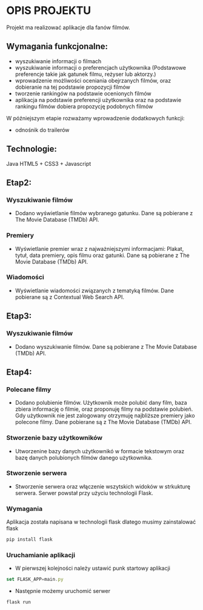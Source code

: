 # OPIS PROJEKTU 

Projekt ma realizować aplikacje dla fanów filmów.

## Wymagania funkcjonalne:

- wyszukiwanie informacji o filmach
- wyszukiwanie informacji o preferencjach użytkownika (Podstawowe preferencje takie jak gatunek filmu, reżyser lub aktorzy.)
- wprowadzenie możliwości oceniania obejrzanych filmów, oraz dobieranie na tej podstawie propozycji filmów
- tworzenie rankingów na podstawie ocenionych filmów 
- aplikacja na podstawie preferencji użytkownika oraz na podstawie rankingu filmów dobiera propozycję podobnych filmów 

W późniejszym etapie rozważamy wprowadzenie dodatkowych funkcji:
- odnośnik do trailerów


## Technologie:
Java 
HTML5 + CSS3 + Javascript


## Etap2:

### Wyszukiwanie filmów
- Dodano wyświetlanie filmów wybranego gatunku. Dane są pobierane z The Movie Database (TMDb) API.

### Premiery
- Wyświetlanie premier wraz z najważniejszymi informacjami: Plakat, tytuł, data premiery, opis filmu oraz gatunki. 
Dane są pobierane z The Movie Database (TMDb) API.

### Wiadomości
- Wyświetlanie wiadomości związanych z tematyką filmów. Dane pobierane są z Contextual Web Search API.

## Etap3:

### Wyszukiwanie filmów
- Dodano wyszukiwanie filmów. Dane są pobierane z The Movie Database (TMDb) API.

## Etap4:

### Polecane filmy
- Dodano polubienie filmów. 
Użytkownik może polubić dany film, baza zbiera informację o filmie, oraz proponuję filmy na podstawie polubień.
Gdy użytkownik nie jest zalogowany otrzymuję najbliższe premiery jako polecone filmy. Dane pobierane są z The Movie Database (TMDb) API.

### Stworzenie bazy użytkowników
- Utworzenine bazy danych użytkownikó w formacie tekstowym oraz bazę danych polubionych filmów danego użytkownika.

### Stworzenie serwera
- Stworzenie serwera oraz włączenie wszytskich widoków w strkukturę serwera. Serwer powstał przy użyciu technologii Flask. 

### Wymagania

Aplikacja została napisana w technologii flask dlatego musimy zainstalować flask
```javascript
pip install flask
```

### Uruchamianie aplikacji
- W pierwszej kolejności należy ustawić punk startowy aplikacji
```javascript
set FLASK_APP=main.py
```
- Następnie możemy uruchomić serwer
```javascript
flask run
```

